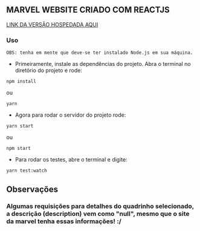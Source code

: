 ## MARVEL WEBSITE CRIADO COM REACTJS

[LINK DA VERSÃO HOSPEDADA AQUI](https://marvel-website.vercel.app/)
### Uso

```OBS: tenha em mente que deve-se ter instalado Node.js em sua máquina.```

- Primeiramente, instale as dependências do projeto. Abra o terminal no diretório do projeto e rode: 
```
npm install
```
ou 
```
yarn
```

- Agora para rodar o servidor do projeto rode:

```
yarn start
```
ou 
```
npm start
```


- Para rodar os testes, abre o terminal e digite: 

```
yarn test:watch
```

## Observações 

### Algumas requisições para detalhes do quadrinho selecionado, a descrição (description) vem como "null", mesmo que o site da marvel tenha essas informações! :/

